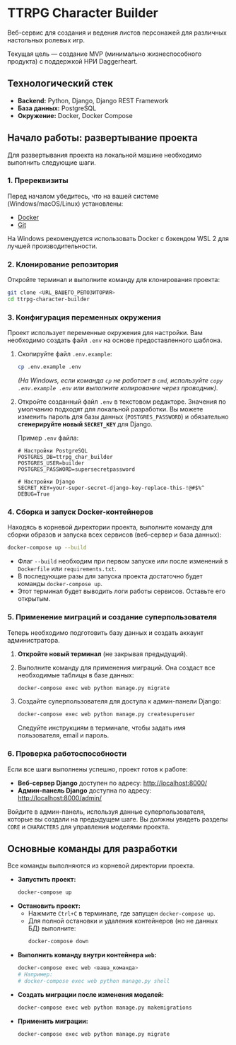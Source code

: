 # TTRPG Character Builder

Веб-сервис для создания и ведения листов персонажей для различных настольных ролевых игр.

Текущая цель — создание MVP (минимально жизнеспособного продукта) с поддержкой НРИ Daggerheart.

## Технологический стек

-   **Backend:** Python, Django, Django REST Framework
-   **База данных:** PostgreSQL
-   **Окружение:** Docker, Docker Compose

## Начало работы: развертывание проекта

Для развертывания проекта на локальной машине необходимо выполнить следующие шаги.

### 1. Пререквизиты

Перед началом убедитесь, что на вашей системе (Windows/macOS/Linux) установлены:

-   [Docker](https://www.docker.com/products/docker-desktop/)
-   [Git](https://git-scm.com/)

На Windows рекомендуется использовать Docker с бэкендом WSL 2 для лучшей производительности.

### 2. Клонирование репозитория

Откройте терминал и выполните команду для клонирования проекта:

```bash
git clone <URL_ВАШЕГО_РЕПОЗИТОРИЯ>
cd ttrpg-character-builder
```

### 3. Конфигурация переменных окружения

Проект использует переменные окружения для настройки. Вам необходимо создать файл `.env` на основе предоставленного шаблона.

1.  Скопируйте файл `.env.example`:
    ```bash
    cp .env.example .env
    ```
    *(На Windows, если команда `cp` не работает в `cmd`, используйте `copy .env.example .env` или выполните копирование через проводник).*

2.  Откройте созданный файл `.env` в текстовом редакторе. Значения по умолчанию подходят для локальной разработки. Вы можете изменить пароль для базы данных (`POSTGRES_PASSWORD`) и обязательно **сгенерируйте новый `SECRET_KEY`** для Django.

    Пример `.env` файла:
    ```dotenv
    # Настройки PostgreSQL
    POSTGRES_DB=ttrpg_char_builder
    POSTGRES_USER=builder
    POSTGRES_PASSWORD=supersecretpassword

    # Настройки Django
    SECRET_KEY=your-super-secret-django-key-replace-this-!@#$%^
    DEBUG=True
    ```

### 4. Сборка и запуск Docker-контейнеров

Находясь в корневой директории проекта, выполните команду для сборки образов и запуска всех сервисов (веб-сервер и база данных):

```bash
docker-compose up --build
```

-   Флаг `--build` необходим при первом запуске или после изменений в `Dockerfile` или `requirements.txt`.
-   В последующие разы для запуска проекта достаточно будет команды `docker-compose up`.
-   Этот терминал будет выводить логи работы сервисов. Оставьте его открытым.

### 5. Применение миграций и создание суперпользователя

Теперь необходимо подготовить базу данных и создать аккаунт администратора.

1.  **Откройте новый терминал** (не закрывая предыдущий).

2.  Выполните команду для применения миграций. Она создаст все необходимые таблицы в базе данных:
    ```bash
    docker-compose exec web python manage.py migrate
    ```

3.  Создайте суперпользователя для доступа к админ-панели Django:
    ```bash
    docker-compose exec web python manage.py createsuperuser
    ```
    Следуйте инструкциям в терминале, чтобы задать имя пользователя, email и пароль.

### 6. Проверка работоспособности

Если все шаги выполнены успешно, проект готов к работе:

-   **Веб-сервер Django** доступен по адресу: [http://localhost:8000/](http://localhost:8000/)
-   **Админ-панель Django** доступна по адресу: [http://localhost:8000/admin/](http://localhost:8000/admin/)

Войдите в админ-панель, используя данные суперпользователя, которые вы создали на предыдущем шаге. Вы должны увидеть разделы `CORE` и `CHARACTERS` для управления моделями проекта.

## Основные команды для разработки

Все команды выполняются из корневой директории проекта.

-   **Запустить проект:**
    ```bash
    docker-compose up
    ```
-   **Остановить проект:**
    -   Нажмите `Ctrl+C` в терминале, где запущен `docker-compose up`.
    -   Для полной остановки и удаления контейнеров (но не данных БД) выполните:
        ```bash
        docker-compose down
        ```
-   **Выполнить команду внутри контейнера `web`:**
    ```bash
    docker-compose exec web <ваша_команда>
    # Например:
    # docker-compose exec web python manage.py shell
    ```
-   **Создать миграции после изменения моделей:**
    ```bash
    docker-compose exec web python manage.py makemigrations
    ```
-   **Применить миграции:**
    ```bash
    docker-compose exec web python manage.py migrate
    ```
